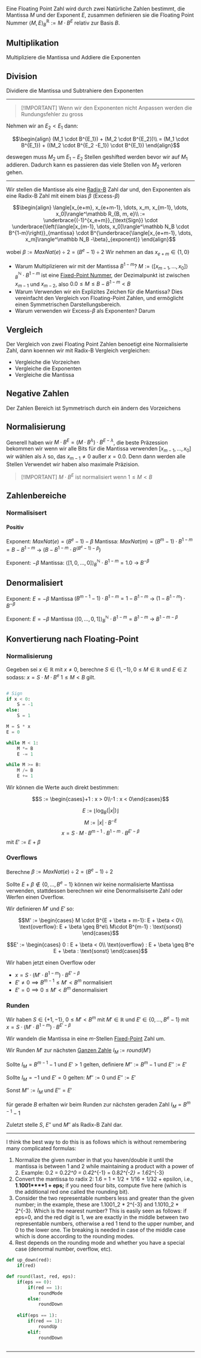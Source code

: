 Eine Floating Point Zahl wird durch zwei Natürliche Zahlen bestimmt, die Mantissa $M$ und der Exponent $E$, zusammen definieren sie die Floating Point Nummer $\langle M, E\rangle^\mathbb R_B := M \cdot B^E$ relativ zur Basis $B$.

## Multiplikation

Multipliziere die Mantissa und Addiere die Exponenten

## Division

Dividiere die Mantissa und Subtrahiere den Exponenten

---

> [!IMPORTANT] Wenn wir den Exponenten nicht Anpassen werden die Rundungsfehler zu gross

Nehmen wir an $E_2 < E_1$ dann:

$$\begin{align}
(M_1 \cdot B^{E_1}) + (M_2 \cdot B^{E_2})\\
= (M_1 \cdot B^{E_1}) + ((M_2 \cdot B^{E_2 -E_1}) \cdot B^{E_1})
\end{align}$$

deswegen muss $M_2$ um $E_1 - E_2$ Stellen geshifted werden bevor wir auf $M_1$ addieren. Dadurch kann es passieren das viele Stellen von $M_2$ verloren gehen.

---

Wir stellen die Mantisse als eine [Radix-B](Radix-B.md) Zahl dar und, den Exponenten als eine Radix-B Zahl mit einem bias $\beta$ (Excess-$\beta$)

$$\begin{align}
\langle[x_{e+m}, x_{e+m-1}, \dots, x_m, x_{m-1}, \dots, x_0]\rangle^\mathbb R_{B, m, e}\\
:= \underbrace{(-1)^{x_e+m}}_{\text{Sign}} \cdot \underbrace{\left(\langle[x_{m-1}, \dots, x_0]\rangle^\mathbb N_B \cdot B^{1-m}\right)}_{mantissa} \cdot B^{\underbrace{\langle[x_{e+m-1}, \dots, x_m]\rangle^\mathbb N_B -\beta}_{exponent}}
\end{align}$$

wobei
$\beta := MaxNat(e) \div 2 = (B^e -1) \div 2$
Wir nehmen an das $x_{e+m} \in \lbrace1,0\rbrace$


- Warum Multiplizieren wir mit der Mantissa $B^{1-m}$?
$M := \langle[x_{m-1}, \dots, x_0]\rangle^\mathbb N_B \cdot B^{1-m}$ ist eine [Fixed-Point Nummer](Fixed-Point%20Nummern.md), der Dezimalpunkt ist zwischen $x_{m-1}$ und $x_{m-2}$, also $0.0 \leq M \leq B-B^{1-m} < B$
- Warum Verwenden wir ein Explizites Zeichen für die Mantissa?
Dies vereinfacht den Vergleich von Floating-Point Zahlen, und ermöglicht einen Symmetrischen Darstellungsbereich.
- Warum verwenden wir Excess-$\beta$ als Exponenten?
Darum

## Vergleich

Der Vergleich von zwei Floating Point Zahlen benoetigt eine Normalisierte Zahl, dann koennen wir mit Radix-B Vergleich vergleichen:

- Vergleiche die Vorzeichen
- Vergleiche die Exponenten
- Vergleiche die Mantissa

## Negative Zahlen

Der Zahlen Bereich ist Symmetrisch durch ein ändern des Vorzeichens

## Normalisierung

Generell haben wir $M \cdot B^E = (M\cdot B^\lambda) \cdot B^{E-\lambda}$, die beste Präzession bekommen wir wenn wir alle Bits für die Mantissa verwenden $[x_{m-1}, \dots, x_0]$ wir wählen als $\lambda$ so, das $x_{m-1} \not = 0$ außer $x = 0.0$. Denn dann werden alle Stellen Verwendet wir haben also maximale Präzision.

> [!IMPORTANT] $M\cdot B^E$ ist normalisiert wenn $1 \leq M < B$


## Zahlenbereiche

### Normalisisert

#### Positiv


Exponent: $MaxNat(e) = (B^e - 1) -\beta$
Mantissa: $MaxNat(m) = (B^m -1) \cdot B^{1-m} = B-B^{1-m}$
-> $(B-B^{1-m} \cdot B^{(B^e -1) - \beta})$

Exponent: $-\beta$
Mantissa: $\langle[1, 0, \dots, 0]\rangle^\mathbb N_B \cdot B^{1-m} = 1.0$
-> $B^{-\beta}$

## Denormalisiert

Exponent: $E = -\beta$ 
Mantissa $(B^{m-1} -1) \cdot B^{1-m} = 1 - B^{1-m}$
-> $(1-B^{1-m}) \cdot B^{-\beta}$

Exponent: $E = -\beta$
Mantissa $\langle[0, \dots, 0, 1]\rangle^\mathbb N _B \cdot B^{1-m} = B^{1-m}$
-> $B^{1-m-\beta}$

## Konvertierung nach Floating-Point

### Normalisierung

Gegeben sei $x \in\mathbb R$ mit $x\not= 0$, berechne $S \in\lbrace1, -1\rbrace, 0 \leq M \in\mathbb R$ und $E\in\mathbb Z$ sodass:
$x = S\cdot M\cdot B^e$
$1 \leq M < B$
gilt.

```python

# Sign
if x < 0:
    S = -1
else:
    S = 1

M = S * x
E = 0

while M < 1:
    M *= B
    E -= 1

while M >= B:
    M /= B
    E += 1
```

Wir können die Werte auch direkt bestimmen:

$$S := \begin{cases}+1 : x > 0\\-1 : x < 0\end{cases}$$

$$E := \lfloor \log_B(|x|) \rfloor$$
$$M := |x| \cdot B^{-E}$$
$$x = S \cdot M\cdot B^{m-1} \cdot B^{1-m} \cdot B^{E' - \beta}$$
mit $E' := E + \beta$

### Overflows

Berechne $\beta:= MaxNat(e) \div 2 = (B^e - 1) \div 2$

Sollte $E+\beta \not\in\lbrace0, \dots, B^e - 1\rbrace$ können wir keine normalisierte Mantissa verwenden, stattdessen berechnen wir eine Denormalisiserte Zahl oder Werfen einen Overflow.

Wir definieren $M'$ und $E'$ so:

$$M' := \begin{cases}
M \cdot B^{E + \beta + m-1}: E + \beta < 0\\
\text{overflow}: E + \beta \geq B^e\\
M\cdot B^{m-1} : \text{sonst}
\end{cases}$$

$$E' := \begin{cases}
0 : E + \beta < 0\\
\text{overflow} : E + \beta \geq B^e
E + \beta : \text{sonst}
\end{cases}$$

Wir haben jetzt einen Overflow oder
- $x = S\cdot (M' \cdot B^{1-m}) \cdot B^{E' - \beta}$
- $E' \not = 0 \implies B^{m-1} \leq M' < B^{m}$ normalisiert
- $E' = 0 \implies 0 \leq M' < B^m$ denormalisiert

### Runden

Wir haben $S\in\lbrace+1, -1\rbrace$, $0 \leq M' < B^m$ mit $M' \in\mathbb R$ und
$E' \in \lbrace0, \dots, B^{e} -1\rbrace$ mit $x = S\cdot (M' \cdot B^{1-m}) \cdot B^{E' -\beta}$

Wir wandeln die Mantissa in eine $m$-Stellen [Fixed-Point](Fixed-Point%20Nummern.md) Zahl um.

Wir Runden $M'$ zur nächsten [Ganzen Zahle](Ganze%20Zahlen.md) $I_M := round(M')$

Sollte $I_M = B^{m-1} -1$ und $E' > 1$ gelten, definiere $M'' := B^m -1$  und $E'' := E'$

Sollte $I_M = -1$ und $E' = 0$ gelten:
$M'' := 0$ und $E'' := E'$

Sonst $M'' := I_M$ und $E'' = E'$

für gerade $B$ erhalten wir beim Runden zur nächsten geraden Zahl $I_M = B^{m-1} -1$

Zuletzt stelle $S$, $E''$ und $M''$ als Radix-B Zahl dar.

---

I think the best way to do this is as follows which is without remembering many complicated formulas:

1. Normalize the given number in that you haven/double it until the mantissa is between 1 and 2 while maintaining a product with a power of 2. Example: 0.2 = 0.2*2^0 = 0.4*2^{-1} = 0.8*2^{-2} = 1.6*2^{-3}
2. Convert the mantissa to radix 2: 1.6 = 1 + 1/2 + 1/16 + 1/32 + epsilon, i.e., **1**.**1001****1 + eps;** if you need four bits, compute five here (which is the additional red one called the rounding bit).
3. Consider the two representable numbers less and greater than the given number; in the example, these are 1.1001_2 * 2^{-3} and 1.1010_2 * 2^{-3}. Which is the nearest number? This is easily seen as follows: if eps=0, and the red digit is 1, we are exactly in the middle between two representable numbers, otherwise a red 1 tend to the upper number, and 0 to the lower one. Tie breaking is needed in case of the middle case which is done according to the rounding modes.
4. Rest depends on the rounding mode and whether you have a special case (denormal number, overflow, etc).


```python
def up_down(red):
	if(red)

def round(last, red, eps):
	if(eps == 0):
		if(red == 1):
			roundMode
		else:
			roundDown
			
	elif(eps == 1):
		if(red == 1):
			roundUp
		elif:
			roundDown
	
```

---

